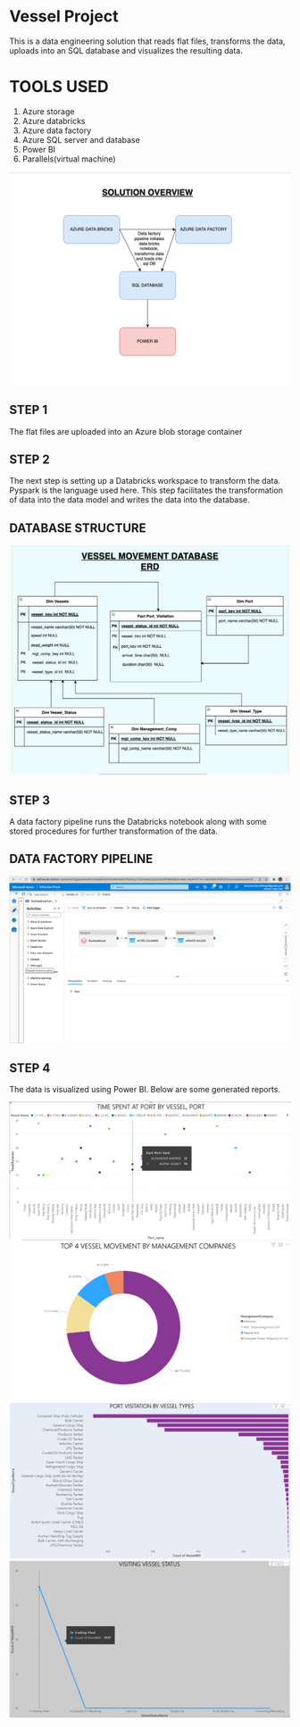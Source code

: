 # Vessel Project

This is a data engineering solution that reads flat files, transforms the data, uploads into an SQL database and visualizes the resulting data.

# TOOLS USED
  1. Azure storage
  2. Azure databricks
  3. Azure data factory
  4. Azure SQL server and database
  5. Power BI
  6. Parallels(virtual machine)

  ![alt text](https://github.com/adeniranwumi/vessel_project/blob/main/SOLUTION_OVERVIEW.png)


  ## STEP 1
  
  The flat files are uploaded into an Azure blob storage container
  
  
  ## STEP 2
  
  The next step is setting up a Databricks workspace to transform the data. Pyspark is the language used here. 
  This step facilitates the transformation of data into the data model and writes the data into the database.
  
   ## DATABASE STRUCTURE

  ![alt text](https://github.com/adeniranwumi/vessel_project/blob/main/Entity_relationship_diagram.png)
  
  
  
  ## STEP 3
  
  A data factory pipeline runs the Databricks notebook along with some stored procedures for further transformation of the data.
  
   ## DATA FACTORY PIPELINE

  ![alt text](https://github.com/adeniranwumi/vessel_project/blob/main/Data_factory_pipeline.png)
  
  ## STEP 4
  
  The data is visualized using Power BI. Below are some generated reports.
  
  ![alt text](https://github.com/adeniranwumi/vessel_project/blob/main/REPORT1.png)
  ![alt text](https://github.com/adeniranwumi/vessel_project/blob/main/REPORT2.png)
  ![alt text](https://github.com/adeniranwumi/vessel_project/blob/main/REPORT3.png)
  ![alt text](https://github.com/adeniranwumi/vessel_project/blob/main/REPORT4.png)
